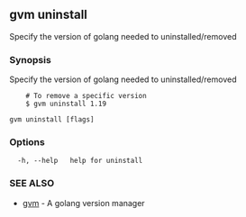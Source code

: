 ## gvm uninstall

Specify the version of golang needed to uninstalled/removed

### Synopsis

Specify the version of golang needed to uninstalled/removed

		# To remove a specific version
		$ gvm uninstall 1.19
	

```
gvm uninstall [flags]
```

### Options

```
  -h, --help   help for uninstall
```

### SEE ALSO

* [gvm](gvm.md)	 - A golang version manager

